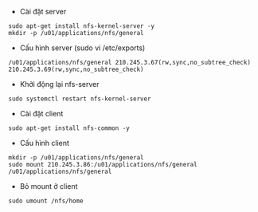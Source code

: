 * Cài đặt server

```
sudo apt-get install nfs-kernel-server -y
mkdir -p /u01/applications/nfs/general
```

* Cấu hình server \(sudo vi /etc/exports\)

```
/u01/applications/nfs/general 210.245.3.67(rw,sync,no_subtree_check) 210.245.3.69(rw,sync,no_subtree_check)
```

* Khởi động lại nfs-server

```
sudo systemctl restart nfs-kernel-server
```

* Cài đặt client

```
sudo apt-get install nfs-common -y
```

* Cấu hình client

```
mkdir -p /u01/applications/nfs/general
sudo mount 210.245.3.86:/u01/applications/nfs/general /u01/applications/nfs/general
```

* Bỏ mount ở client

```
sudo umount /nfs/home
```



